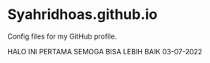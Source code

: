 # Syahridhoas.github.io
Config files for my GitHub profile.

HALO INI PERTAMA SEMOGA BISA LEBIH BAIK
03-07-2022

